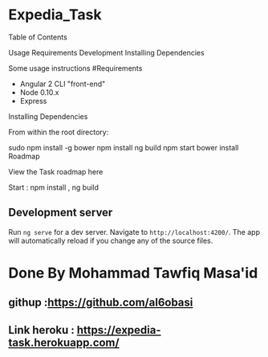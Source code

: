 # Expedia_Task
Table of Contents

Usage Requirements Development Installing Dependencies 

Some usage instructions
#Requirements

- Angular 2 CLI "front-end"
- Node 0.10.x 
- Express 

Installing Dependencies

From within the root directory:

sudo npm install -g bower npm install ng build npm start bower install Roadmap

View the Task roadmap here

Start : npm install , ng build
## Development server
Run `ng serve` for a dev server. Navigate to `http://localhost:4200/`. The app will automatically reload if you change any of the source files.

# Done By Mohammad Tawfiq Masa'id  
## githup :https://github.com/al6obasi
## Link heroku :  https://expedia-task.herokuapp.com/


